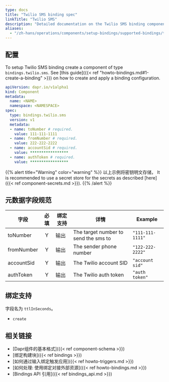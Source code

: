 ```yaml
---
type: docs
title: "Twilio SMS binding spec"
linkTitle: "Twilio SMS"
description: "Detailed documentation on the Twilio SMS binding component"
aliases:
  - "/zh-hans/operations/components/setup-bindings/supported-bindings/twilio/"
---
```


## 配置

To setup Twilio SMS binding create a component of type `bindings.twilio.sms`. See [this guide]({{< ref "howto-bindings.md#1-create-a-binding" >}}) on how to create and apply a binding configuration.

```yaml
apiVersion: dapr.io/v1alpha1
kind: Component
metadata:
  name: <NAME>
  namespace: <NAMESPACE>
spec:
  type: bindings.twilio.sms
  version: v1
  metadata:
  - name: toNumber # required.
    value: 111-111-1111
  - name: fromNumber # required.
    value: 222-222-2222
  - name: accountSid # required.
    value: *****************
  - name: authToken # required.
    value: *****************
```
{{% alert title="Warning" color="warning" %}}
以上示例将密钥明文存储， It is recommended to use a secret store for the secrets as described [here]({{< ref component-secrets.md >}}).
{{% /alert %}}

## 元数据字段规范

| 字段         | 必填 | 绑定支持 | 详情                                   | Example          |
| ---------- |:--:| ---- | ------------------------------------ | ---------------- |
| toNumber   | Y  | 输出   | The target number to send the sms to | `"111-111-1111"` |
| fromNumber | Y  | 输出   | The sender phone number              | `"122-222-2222"` |
| accountSid | Y  | 输出   | The Twilio account SID               | `"account sid"`  |
| authToken  | Y  | 输出   | The Twilio auth token                | `"auth token"`   |

## 绑定支持

字段名为 `ttlInSeconds`。

- `create`


## 相关链接

- [Dapr组件的基本格式]({{< ref component-schema >}})
- [绑定构建块]({{< ref bindings >}})
- [如何通过输入绑定触发应用]({{< ref howto-triggers.md >}})
- [如何处理: 使用绑定对接外部资源]({{< ref howto-bindings.md >}})
- [Bindings API 引用]({{< ref bindings_api.md >}})
